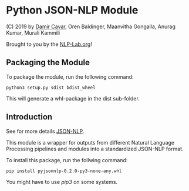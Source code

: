 # Python JSON-NLP Module

(C) 2019 by [Damir Cavar], Oren Baldinger, Maanvitha Gongalla, Anurag Kumar, Murali Kammili

Brought to you by the [NLP-Lab.org]!



## Packaging the Module

To package the module, run the following command:

    python3 setup.py sdist bdist_wheel

This will generate a whl-package in the dist sub-folder.




## Introduction

See for more details [JSON-NLP].

This module is a wrapper for outputs from different Natural Language Processing pipelines and modules into a standardized JSON-NLP format.

To install this package, run the follwing command:

    pip install pyjsonnlp-0.2.0-py3-none-any.whl

You might have to use *pip3* on some systems.









[Damir Cavar]: http://damir.cavar.me/ "Damir Cavar"
[NLP-Lab.org]: http://nlp-lab.org/ "NLP-Lab.org"
[JSON-NLP]: https://github.com/dcavar/JSON-NLP "JSON-NLP"

